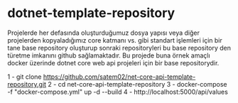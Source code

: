 # dotnet-template-repository

Projelerde her defasında oluşturduğumuz dosya yapısı veya diğer projelerden kopyaladığımız core katmanı vs. gibi standart işlemleri için bir tane base repository oluşturup sonraki repositoryleri bu base repository den türetme imkanını github sağlamaktadır. Bu projede buna örnek amaçlı docker üzerinde dotnet core web api projeleri için bir base repositorydir.   

1 - git clone https://github.com/satem02/net-core-api-template-repository.git
2 - cd net-core-api-template-repository
3 - docker-compose -f "docker-compose.yml" up -d --build
4 - http://localhost:5000/api/values
